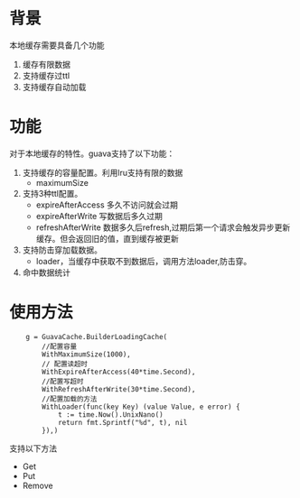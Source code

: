 # 背景
本地缓存需要具备几个功能
1. 缓存有限数据
2. 支持缓存过ttl
3. 支持缓存自动加载

# 功能
对于本地缓存的特性。guava支持了以下功能：
1. 支持缓存的容量配置。利用lru支持有限的数据
   - maximumSize
2. 支持3种ttl配置。
   - expireAfterAccess 多久不访问就会过期
   - expireAfterWrite  写数据后多久过期
   - refreshAfterWrite 数据多久后refresh,过期后第一个请求会触发异步更新缓存。但会返回旧的值，直到缓存被更新
3. 支持防击穿加载数据。
   - loader，当缓存中获取不到数据后，调用方法loader,防击穿。
4. 命中数据统计

# 使用方法
```
	g = GuavaCache.BuilderLoadingCache(
		//配置容量
		WithMaximumSize(1000),
		// 配置读超时
		WithExpireAfterAccess(40*time.Second),
		//配置写超时
		WithRefreshAfterWrite(30*time.Second),
		//配置加载的方法
		WithLoader(func(key Key) (value Value, e error) {
			t := time.Now().UnixNano()
			return fmt.Sprintf("%d", t), nil
		}),)
```
支持以下方法
- Get
- Put
- Remove
